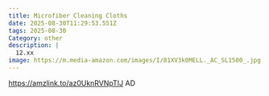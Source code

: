 ```yaml
---
title: Microfiber Cleaning Cloths
date: 2025-08-30T11:29:53.551Z
tags: 2025-08-30
Category: other
description: |
  12.xx
image: https://m.media-amazon.com/images/I/81XV3k0MELL._AC_SL1500_.jpg
---
```

https://amzlink.to/az0UknRVNpTIJ
AD